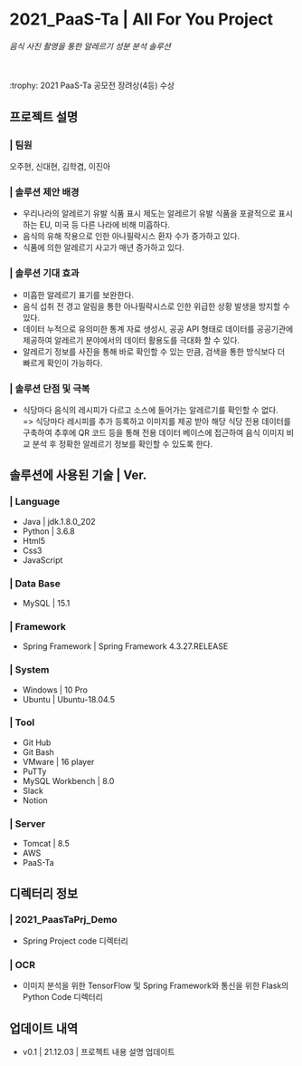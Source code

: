 # 2021_PaaS-Ta | All For You Project
###### 음식 사진 촬영을 통한 알레르기 성분 분석 솔루션
<br>
:trophy: 2021 PaaS-Ta 공모전 장려상(4등) 수상

## 프로젝트 설명
### | 팀원 
오주현, 신대현, 김학겸, 이진아
### | 솔루션 제안 배경
* 우리나라의 알레르기 유발 식품 표시 제도는 알레르기 유발 식품을 포괄적으로 표시하는 EU, 미국 등 다른 나라에 비해 미흡하다.
* 음식의 유해 작용으로 인한 아나필락시스 환자 수가 증가하고 있다.
* 식품에 의한 알레르기 사고가 매년 증가하고 있다.
### | 솔루션 기대 효과
* 미흡한 알레르기 표기를 보완한다.
* 음식 섭취 전 경고 알림을 통한 아나필락시스로 인한 위급한 상황 발생을 방지할 수 있다.
* 데이터 누적으로 유의미한 통계 자료 생성시, 공공 API 형태로 데이터를 공공기관에 제공하여 알레르기 분야에서의 데이터 활용도를 극대화 할 수 있다.
* 알레르기 정보를 사진을 통해 바로 확인할 수 있는 만큼, 검색을 통한 방식보다 더 빠르게 확인이 가능하다.
### | 솔루션 단점 및 극복
* 식당마다 음식의 레시피가 다르고 소스에 들어가는 알레르기를 확인할 수 없다. 
<br>=> 식당마다 레시피를 추가 등록하고 이미지를 제공 받아 해당 식당 전용 데이터를 구축하여 추후에 QR 코드 등을 통해 전용 데이터 베이스에 접근하여 음식 이미지 비교 분석 후 정확한 알레르기 정보를 확인할 수 있도록 한다.

## 솔루션에 사용된 기술 | Ver.
### | Language 
* Java | jdk.1.8.0_202
* Python | 3.6.8
* Html5
* Css3
* JavaScript
### | Data Base
* MySQL | 15.1
### | Framework
* Spring Framework | Spring Framework 4.3.27.RELEASE
### | System
* Windows | 10 Pro
* Ubuntu | Ubuntu-18.04.5
### | Tool
* Git Hub
* Git Bash
* VMware | 16 player
* PuTTy
* MySQL Workbench | 8.0
* Slack
* Notion
### | Server
* Tomcat | 8.5
* AWS
* PaaS-Ta
## 디렉터리 정보
### | 2021_PaasTaPrj_Demo
* Spring Project code 디렉터리
### | OCR
* 이미지 분석을 위한 TensorFlow 및 Spring Framework와 통신을 위한 Flask의 Python Code 디렉터리
## 업데이트 내역
* v0.1 | 21.12.03 | 프로젝트 내용 설명 업데이트
